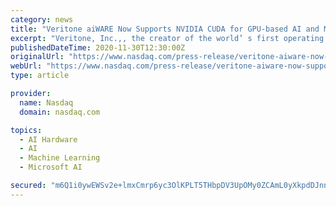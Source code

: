 ```yaml
---
category: news
title: "Veritone aiWARE Now Supports NVIDIA CUDA for GPU-based AI and Machine Learning"
excerpt: "Veritone, Inc.,, the creator of the world’ s first operating system for artificial intelligence, aiWARE™, today announced it now supports the NVIDIA ® CUDA ® platform, enabling organizations across the public and private sectors to run intensive AI and machine learning tasks on NVIDIA GPUs,"
publishedDateTime: 2020-11-30T12:30:00Z
originalUrl: "https://www.nasdaq.com/press-release/veritone-aiware-now-supports-nvidia-cuda-for-gpu-based-ai-and-machine-learning-2020"
webUrl: "https://www.nasdaq.com/press-release/veritone-aiware-now-supports-nvidia-cuda-for-gpu-based-ai-and-machine-learning-2020"
type: article

provider:
  name: Nasdaq
  domain: nasdaq.com

topics:
  - AI Hardware
  - AI
  - Machine Learning
  - Microsoft AI

secured: "m6Q1i0ywEWSv2e+lmxCmrp6yc3OlKPLT5THbpDV3UpOMy0ZCAmL0yXkpdDJnnreFKIDUZ8S982gCi1WkrU+olKR0miZtk32DnKE1AJ779ZFH+38dQ3+CUP6RQtr4l76g9kv53YN9rEtmhr0uwoecKPcGPk2Kt86pTJwgVeFhfDfyJBq2qKhSYJCMK0szfTS67zktguJ2hg5snLOv4fOhG7nwVDoeGek6mKJnwuwoqFwfmTOt3HarEQWb7/gqpgQi1TpKIcXrICHARweCpABD0mfcijS2q3y3q6l4tjBAMjkbdy7s7RUAy2/g3KgEyv/Ic1Nm5np6chbXmTj2G6XoKmHXQrY0Ty1CWtaELDI4lDQ=;TYNjh9fnKemmorpMey0ERA=="
---
```



